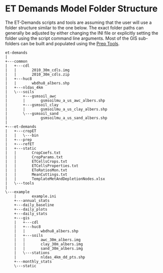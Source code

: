 # ET Demands Model Folder Structure
The ET-Demands scripts and tools are assuming that the user will use a folder structure similar to the one below.  The exact folder paths can generally be adjusted by either changing the INI file or explicitly setting the folder using the script command line arguments.  Most of the GIS sub-folders can be built and populated using the [Prep Tools](prep_tools.md).

```
et-demands
|
+---common
|   +---cdl
|   |       2010_30m_cdls.img
|   |       2010_30m_cdls.zip
|   +---huc8
|   |       wbdhu8_albers.shp
|   +---nldas_4km
|   \---soils
|       +---gsmsoil_awc
|       |       gsmsoilmu_a_us_awc_albers.shp
|       +---gsmsoil_clay
|       |       gsmsoilmu_a_us_clay_albers.shp
|       \---gsmsoil_sand
|               gsmsoilmu_a_us_sand_albers.shp
|
+---et-demands
|   +---cropET
|   |   \---bin
|   +---prep
|   +---refET
|   +---static
|   |       CropCoefs.txt
|   |       CropParams.txt
|   |       ETCellsCrops.txt
|   |       ETCellsProperties.txt
|   |       EToRatiosMon.txt
|   |       MeanCuttings.txt
|   |       TemplateMetAndDepletionNodes.xlsx
|   \---tools
|
\---example
    |       example.ini
    +---annual_stats
    +---daily_baseline
    +---daily_plots
    +---daily_stats
    +---gis
    |   +---cdl
    |   +---huc8
    |   |       wbdhu8_albers.shp
    |   +---soils
    |   |       awc_30m_albers.img
    |   |       clay_30m_albers.img
    |   |       sand_30m_albers.img
    |   \---stations
    |           nldas_4km_dd_pts.shp
    +---monthly_stats
    \---static
```
